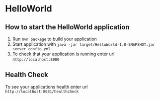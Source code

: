 # HelloWorld

How to start the HelloWorld application
---

1. Run `mvn package` to build your application
1. Start application with `java -jar target/HelloWorld-1.0-SNAPSHOT.jar server config.yml`
1. To check that your application is running enter url `http://localhost:8080`

Health Check
---

To see your applications health enter url `http://localhost:8081/healthcheck`
